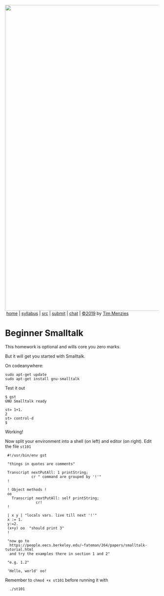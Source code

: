 


<a href="http://tiny.cc/plm19"><img width=1000 src="https://raw.githubusercontent.com/txt/plm19/master/etc/img/banner.png"></a><br>
&nbsp;<a href="http://tiny.cc/plm19">home</a> |
<a href="https://github.com/txt/plm19/blob/master/doc/syllabus.md">syllabus</a> |
<a href="https://github.com/txt/plm19/tree/master/src">src</a> |
<a href="http://tiny.cc/plm19give">submit</a> |
<a href="https://plm19.slack.com/">chat</a> |
<a href="https://github.com/txt/plm19/blob/master/LICENSE.md">&copy;2019</a> 
by <a href="http://menzies.us">Tim Menzies</a>

# Beginner Smalltalk

This homework is optional and wills core you zero marks.

But it will get you started with Smalltalk.

On codeanywhere:

    sudo apt-get update
    sudo apt-get install gnu-smalltalk

Test it out

    $ gst
    GNU Smalltalk ready

    st> 1+1.
    2
    st> control-d
    $

Working!

Now split your environment into a shell (on left) and editor (on right). Edit the file `st101`
     
     #!/usr/bin/env gst
     
     "things in quotes are comments"
     
     Transcript nextPutAll: 1 printString; 
                cr " command are grouped by '!'"
     !
     
     ! Object methods !
     oo
       Transcript nextPutAll: self printString; 
                  cr!
     !  
     
     | x y | "locals vars. live till next '!'"
     x := 1.
     y:=2.
     (x+y) oo  "should print 3"
     !
     
     "now go to 
      https://people.eecs.berkeley.edu/~fateman/264/papers/smalltalk-tutorial.html 
      and try the examples there in section 1 and 2"
     
     "e.g. 1.2"
     
     'Hello, world' oo!

Remember to `chmod +x st101` before running it with

      ./st101  


